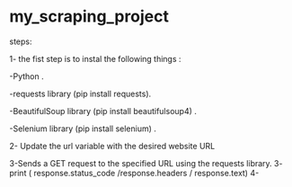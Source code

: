 # my_scraping_project
steps:

1- the fist step is to instal the following things : 

   -Python .

   -requests library (pip install requests).

   -BeautifulSoup library (pip install beautifulsoup4) .

   -Selenium library (pip install selenium) .

2- Update the url variable with the desired website URL

3-Sends a GET request to the specified URL using the requests library.
3- print ( response.status_code /response.headers / response.text)
4-

